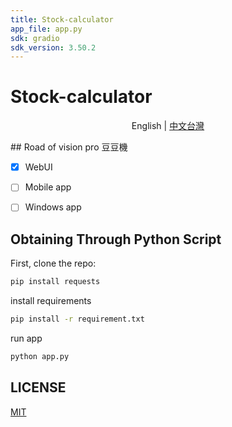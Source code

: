 ```yaml
---
title: Stock-calculator
app_file: app.py
sdk: gradio
sdk_version: 3.50.2
---
```

# Stock-calculator
<p align="center">
English | <a href="README_ZH.md">中文台灣</a>
</p>
## Road of vision pro 豆豆機

* [X] WebUI
* [ ] Mobile app
* [ ] Windows app


## Obtaining Through Python Script

First, clone the repo:

```bash
pip install requests
```
install requirements
```bash
pip install -r requirement.txt
```
run app
```bash
python app.py
```

## LICENSE

[MIT](https://opensource.org/license/mit/)